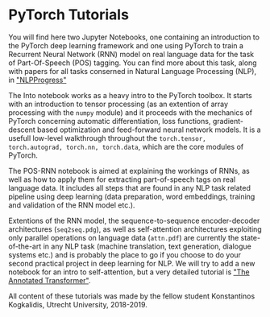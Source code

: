 
# PyTorch Tutorials

You will find here two Jupyter Notebooks, one containing an introduction to the PyTorch deep learning framework and one using PyTorch to train a Recurrent Neural Network (RNN) model on real language data for the task of Part-Of-Speech (POS) tagging. You can find more about this task, along with papers for all tasks conserned in Natural Language Processing (NLP), in ["NLPProgress"](http://nlpprogress.com/english/)

The Into notebook works as a heavy intro to the PyTorch toolbox. It starts with an introduction to tensor processing (as an extention of array processing with the `numpy` module) and it proceeds with the mechanics of PyTorch concerning automatic differentiation, loss functions, gradient-descent based optimization and feed-forward neural network models. It is a usefull low-level walkthrough throughout the `torch.tensor, torch.autograd, torch.nn, torch.data`, which are the core modules of PyTorch.

The POS-RNN notebook is aimed at explaining the workings of RNNs, as well as how to apply them for extracting part-of-speech tags on real language data. It includes all steps that are found in any NLP task related pipeline using deep learning (data preparation, word embeddings, training and validation of the RNN model etc.).

Extentions of the RNN model, the sequence-to-sequence encoder-decoder architectures (`seq2seq.pdg`), as well as self-attention architectures exploiting only parallel operations on language data (`attn.pdf`) are currently the state-of-the-art in any NLP task (machine translation, text generation, dialogue systems etc.) and is probably the place to go if you choose to do your second practical project in deep learning for NLP. We will try to add a new notebook for an intro to self-attention, but a very detailed tutorial is ["The Annotated Transformer"](https://nlp.seas.harvard.edu/2018/04/03/attention.html).

All content of these tutorials was made by the fellow student Konstantinos Kogkalidis, Utrecht University, 2018-2019. 


